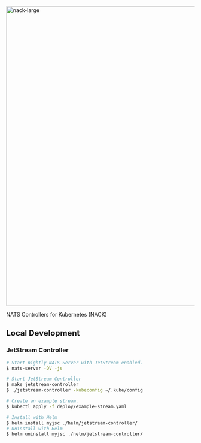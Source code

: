 <img width="800" alt="nack-large" src="https://user-images.githubusercontent.com/26195/92535603-71ad9a80-f1ec-11ea-8959-cdc22b31b84a.png">

NATS Controllers for Kubernetes (NACK)

## Local Development

### JetStream Controller

```sh
# Start nightly NATS Server with JetStream enabled.
$ nats-server -DV -js

# Start JetStream Controller
$ make jetstream-controller
$ ./jetstream-controller -kubeconfig ~/.kube/config

# Create an example stream.
$ kubectl apply -f deploy/example-stream.yaml

# Install with Helm
$ helm install myjsc ./helm/jetstream-controller/
# Uninstall with Helm
$ helm uninstall myjsc ./helm/jetstream-controller/
```
